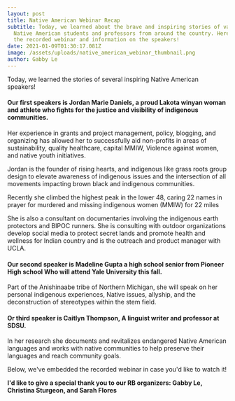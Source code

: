 ```yaml
---
layout: post
title: Native American Webinar Recap
subtitle: Today, we learned about the brave and inspiring stories of various
  Native American students and professors from around the country. Here we have
  the recorded webinar and information on the speakers!
date: 2021-01-09T01:30:17.081Z
image: /assets/uploads/native_american_webinar_thumbnail.png
author: Gabby Le
---
```

Today, we learned the stories of several inspiring Native American speakers!

#### Our first speakers is Jordan Marie Daniels, a proud Lakota winyan woman and athlete who fights for the justice and visibility of indigenous communities. 

Her experience in grants and project management, policy, blogging, and organizing has allowed her to successfully aid non-profits in areas of sustainability, quality healthcare, capital MMIW, Violence against women, and native youth initiatives. 

Jordan is the founder of rising hearts, and indigenous like grass roots group design to elevate awareness of indigenous issues and the intersection of all movements impacting brown black and indigenous communities.

Recently she climbed the highest peak in the lower 48, caring 22 names in prayer for murdered and missing indigenous women (MMIW) for 22 miles 

She is also a consultant on documentaries involving the indigenous earth protectors and BIPOC runners. She is consulting with outdoor organizations develop social media to protect secret lands and promote health and wellness for Indian country and is the outreach and product manager with UCLA. 



#### Our second speaker is Madeline Gupta a high school senior from Pioneer High school Who will attend Yale University this fall.

Part of the Anishinaabe tribe of Northern Michigan, she will speak on her personal indigenous experiences, Native issues, allyship, and the deconstruction of stereotypes within the stem field. 



#### Or third speaker is Caitlyn Thompson, A linguist writer and professor at SDSU. 

In her research she documents and revitalizes endangered Native American languages and works with native communities to help preserve their languages and reach community goals.

Below, we've embedded the recorded webinar in case you'd like to watch it!

**I'd like to give a special thank you to our RB organizers: Gabby Le, Christina Sturgeon, and Sarah Flores**